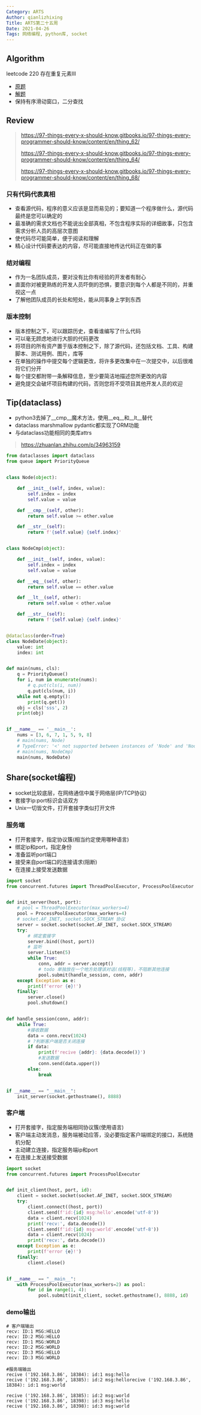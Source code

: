 ```yaml
---
Category: ARTS
Author: qianlizhixing
Title: ARTS第二十五周
Date: 2021-04-26
Tags: 网络编程, python库, socket
---
```


## Algorithm

leetcode 220 存在重复元素III

- [原题](https://leetcode-cn.com/problems/contains-duplicate-iii/)
- [解题](https://github.com/qianlizhixing12/coding-training/blob/main/leetcode/220.py)
- 保持有序滑动窗口，二分查找

## Review

> https://97-things-every-x-should-know.gitbooks.io/97-things-every-programmer-should-know/content/en/thing_62/
>
> https://97-things-every-x-should-know.gitbooks.io/97-things-every-programmer-should-know/content/en/thing_64/
>
> https://97-things-every-x-should-know.gitbooks.io/97-things-every-programmer-should-know/content/en/thing_68/

### 只有代码代表真相

- 查看源代码，程序的意义应该是显而易见的；要知道一个程序做什么，源代码最终是您可以确定的
- 最准确的需求文档也不能说出全部真相，不包含程序实际的详细故事，只包含需求分析人员的高层次意图
- 使代码尽可能简单，便于阅读和理解
- 精心设计代码要表达的内容，尽可能直接地传达代码正在做的事

### 结对编程

- 作为一名团队成员，要对没有比你有经验的开发者有耐心
- 直面你对被更熟练的开发人员吓倒的恐惧，要意识到每个人都是不同的，并重视这一点
- 了解他团队成员的长处和短处，能从同事身上学到东西

### 版本控制

- 版本控制之下，可以跟踪历史，查看谁编写了什么代码
- 可以毫无顾虑地进行大胆的代码更改
- 将项目的所有资产置于版本控制之下，除了源代码，还包括文档、工具、构建脚本、测试用例、图片，库等
- 在单独的操作中提交每个逻辑更改，将许多更改集中在一次提交中，以后很难将它们分开
- 每个提交都附带一条解释信息，至少要简洁地描述您所更改的内容
- 避免提交会破坏项目构建的代码，否则您将不受项目其他开发人员的欢迎

## Tip(dataclass)

- python3去掉了\_\_cmp\_\_魔术方法，使用\_\_eq\_\_和\_\_lt\_\_替代
- dataclass marshmallow pydantic都实现了ORM功能
- 与dataclass功能相同的类库attrs

> https://zhuanlan.zhihu.com/p/34963159

```python
from dataclasses import dataclass
from queue import PriorityQueue


class Node(object):

    def __init__(self, index, value):
        self.index = index
        self.value = value

    def __cmp__(self, other):
        return self.value >= other.value

    def __str__(self):
        return f'{self.value} {self.index}'


class NodeCmp(object):

    def __init__(self, index, value):
        self.index = index
        self.value = value

    def __eq__(self, other):
        return self.value == other.value

    def __lt__(self, other):
        return self.value < other.value

    def __str__(self):
        return f'{self.value} {self.index}'


@dataclass(order=True)
class NodeDate(object):
    value: int
    index: int


def main(nums, cls):
    q = PriorityQueue()
    for i, num in enumerate(nums):
        # q.put(cls(i, num))
        q.put(cls(num, i))
    while not q.empty():
        print(q.get())
    obj = cls('sss', 2)
    print(obj)


if __name__ == '__main__':
    nums = [3, 6, 7, 1, 5, 9, 8]
    # main(nums, Node)
    # TypeError: '<' not supported between instances of 'Node' and 'Node'
    # main(nums, NodeCmp)
    main(nums, NodeDate)
```

## Share(socket编程)

- socket比较底层，在网络通信中属于网络层(IP/TCP协议)
- 套接字ip:port标识会话双方
- Unix一切皆文件，打开套接字类似打开文件

### 服务端

- 打开套接字，指定协议簇(相当约定使用哪种语言)
- 绑定ip和port，指定身份
- 准备监听port端口
- 接受来自port端口的连接请求(阻断)
- 在连接上接受发送数据

```python
import socket
from concurrent.futures import ThreadPoolExecutor, ProcessPoolExecutor


def init_server(host, port):
    # pool = ThreadPoolExecutor(max_workers=4)
    pool = ProcessPoolExecutor(max_workers=4)
    # socket.AF_INET, socket.SOCK_STREAM 协议
    server = socket.socket(socket.AF_INET, socket.SOCK_STREAM)
    try:
        # 绑定套接字
        server.bind((host, port))
        # 监听
        server.listen(5)
        while True:
            conn, addr = server.accept()
            # todo 单独放在一个地方处理该对话(线程等)，不阻断其他连接
            pool.submit(handle_session, conn, addr)
    except Exception as e:
        print(f'error {e}!')
    finally:
        server.close()
        pool.shutdown()


def handle_session(conn, addr):
    while True:
        #接收数据
        data = conn.recv(1024)
        # ?判断客户端是否关闭连接
        if data:
            print(f'recive {addr}: {data.decode()}')
            #发送数据
            conn.send(data.upper())
        else:
            break


if __name__ == "__main__":
    init_server(socket.gethostname(), 8888)
```

### 客户端

- 打开套接字，指定服务端相同协议簇(使用语言)
- 客户端主动发消息，服务端被动应答，没必要指定客户端绑定的接口，系统随机分配
- 主动建立连接，指定服务端ip和port
- 在连接上发送接受数据

```python
import socket
from concurrent.futures import ProcessPoolExecutor


def init_client(host, port, id):
    client = socket.socket(socket.AF_INET, socket.SOCK_STREAM)
    try:
        client.connect((host, port))
        client.send(f'id:{id} msg:hello'.encode('utf-8'))
        data = client.recv(1024)
        print('recv:', data.decode())
        client.send(f'id:{id} msg:world'.encode('utf-8'))
        data = client.recv(1024)
        print('recv:', data.decode())
    except Exception as e:
        print(f'error {e}!')
    finally:
        client.close()


if __name__ == "__main__":
    with ProcessPoolExecutor(max_workers=2) as pool:
        for id in range(1, 4):
            pool.submit(init_client, socket.gethostname(), 8888, id)
```

### demo输出

```shell
# 客户端输出
recv: ID:1 MSG:HELLO
recv: ID:2 MSG:HELLO
recv: ID:1 MSG:WORLD
recv: ID:2 MSG:WORLD
recv: ID:3 MSG:HELLO
recv: ID:3 MSG:WORLD

#服务端输出
recive ('192.168.3.86', 18384): id:1 msg:hello
recive ('192.168.3.86', 18385): id:2 msg:hellorecive ('192.168.3.86', 18384): id:1 msg:world

recive ('192.168.3.86', 18385): id:2 msg:world
recive ('192.168.3.86', 18398): id:3 msg:hello
recive ('192.168.3.86', 18398): id:3 msg:world
```

